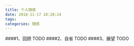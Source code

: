 ```yaml
---
title: 个人随感
date: 2018-11-17 18:28:24
tags: 
categories: 随感
---
```

####1、回顾
		TODO
####2、自省
		TODO
####3、展望
		TODO